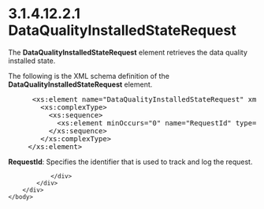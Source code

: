 <html dir="LTR" xmlns:mshelp="http://msdn.microsoft.com/mshelp" xmlns:ddue="http://ddue.schemas.microsoft.com/authoring/2003/5" xmlns:xlink="http://www.w3.org/1999/xlink" xmlns:tool="http://www.microsoft.com/tooltip">
    <head>
        <meta http-equiv="Content-Type" content="text/html; CHARSET=utf-8"></meta>
        <meta name="save" content="history"></meta>
        <title>3.1.4.12.2.1 DataQualityInstalledStateRequest</title>
        <xml>
            <mshelp:toctitle title="3.1.4.12.2.1 DataQualityInstalledStateRequest"></mshelp:toctitle>
            <mshelp:rltitle title="[MS-SSMDSWS-15]: DataQualityInstalledStateRequest"></mshelp:rltitle>
            <mshelp:keyword index="A" term="2ba8fb20-48cf-4b04-9bb8-4ece2ce38dcd"></mshelp:keyword>
            <mshelp:attr name="DCSext.ContentType" value="open specification"></mshelp:attr>
            <mshelp:attr name="AssetID" value="2ba8fb20-48cf-4b04-9bb8-4ece2ce38dcd"></mshelp:attr>
            <mshelp:attr name="TopicType" value="kbRef"></mshelp:attr>
            <mshelp:attr name="DCSext.Title" value="[MS-SSMDSWS-15]: DataQualityInstalledStateRequest" />
        </xml>
    </head>
    <body>
        <div id="header">
            <h1 class="heading">3.1.4.12.2.1 DataQualityInstalledStateRequest</h1>
        </div>
        <div id="mainSection">
            <div id="mainBody">
                <div id="allHistory" class="saveHistory"></div>
                <div id="sectionSection0" class="section" name="collapseableSection">
                    

<p>The <b>DataQualityInstalledStateRequest</b> element
retrieves the data quality installed state.</p>

<p>The following is the XML schema definition of the <b>DataQualityInstalledStateRequest</b>
element.</p>

<dl>
<dd>
<div><pre> &lt;xs:element name=&quot;DataQualityInstalledStateRequest&quot; xmlns:xs=&quot;http://www.w3.org/2001/XMLSchema&quot;&gt;
   &lt;xs:complexType&gt;
     &lt;xs:sequence&gt;
       &lt;xs:element minOccurs=&quot;0&quot; name=&quot;RequestId&quot; type=&quot;ser:guid&quot; /&gt;
     &lt;/xs:sequence&gt;
   &lt;/xs:complexType&gt;
&lt;/xs:element&gt;
</pre></div>
</dd></dl>

<p><b>RequestId</b>: Specifies the identifier that is
used to track and log the request.</p>


                </div>
            </div>
        </div>
    </body>
</html>